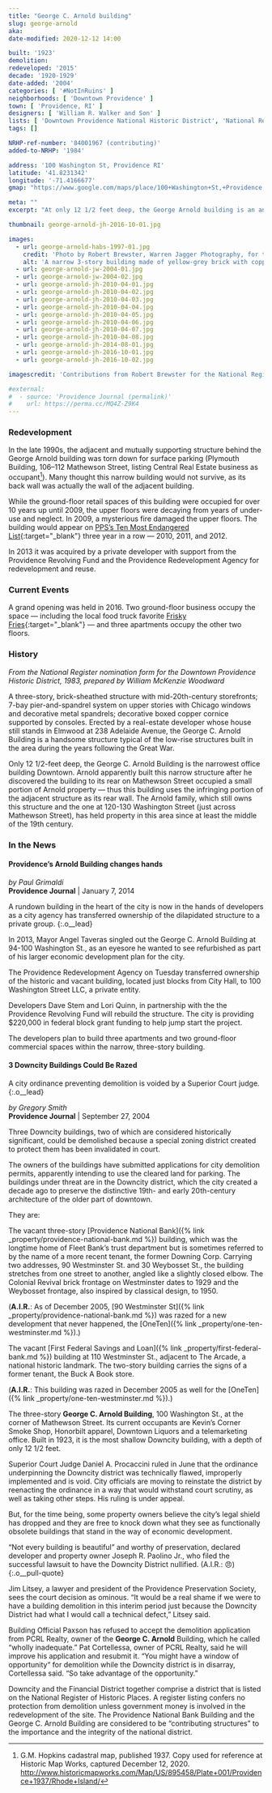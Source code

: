 ```yaml
---
title: "George C. Arnold building"
slug: george-arnold
aka: 
date-modified: 2020-12-12 14:00

built: '1923'
demolition: 
redeveloped: '2015'
decade: '1920-1929'
date-added: '2004'
categories: [ '#NotInRuins' ]
neighborhoods: [ 'Downtown Providence' ]
town: [ 'Providence, RI' ]
designers: [ 'William R. Walker and Son' ]
lists: [ 'Downtown Providence National Historic District', 'National Register of Historic Places' ]
tags: []

NRHP-ref-number: '84001967 (contributing)'
added-to-NRHP: '1984'

address: '100 Washington St, Providence RI'
latitude: '41.8231342'
longitude: '-71.4166677'
gmap: "https://www.google.com/maps/place/100+Washington+St,+Providence,+RI+02903/@41.8231342,-71.4166677,17z/data=!3m1!4b1!4m5!3m4!1s0x89e44513b0451c6d:0x52f156e2d5c68403!8m2!3d41.8231342!4d-71.414479"

meta: ""
excerpt: "At only 12 1/2 feet deep, the George Arnold building is an anomoly in the Downtown Historic District"

thumbnail: george-arnold-jh-2016-10-01.jpg

images:
  - url: george-arnold-habs-1997-01.jpg
    credit: 'Photo by Robert Brewster, Warren Jagger Photography, for the National Register as part of the Downtown Providence Historic District. Notice the building attached at the back which can barely be seen on the far right.'
    alt: 'A narrow 3-story building made of yellow-grey brick with copper accents. Seven bays wide with a central entrance bay, the facade occupies an entire city block but it only 12 and a half feet deep.'
  - url: george-arnold-jw-2004-01.jpg
  - url: george-arnold-jw-2004-02.jpg
  - url: george-arnold-jh-2010-04-01.jpg
  - url: george-arnold-jh-2010-04-02.jpg
  - url: george-arnold-jh-2010-04-03.jpg
  - url: george-arnold-jh-2010-04-04.jpg
  - url: george-arnold-jh-2010-04-05.jpg
  - url: george-arnold-jh-2010-04-06.jpg
  - url: george-arnold-jh-2010-04-07.jpg
  - url: george-arnold-jh-2010-04-08.jpg
  - url: george-arnold-jh-2014-08-01.jpg
  - url: george-arnold-jh-2016-10-01.jpg
  - url: george-arnold-jh-2016-10-02.jpg

imagescredit: 'Contributions from Robert Brewster for the National Register and Jonathan Winslow'

#external:
#  - source: 'Providence Journal (permalink)'
#    url: https://perma.cc/MQ4Z-Z9K4
---
```


### Redevelopment

In the late 1990s, the adjacent and mutually supporting structure behind the George Arnold building was torn down for surface parking (Plymouth Building, 106–112 Mathewson Street, listing Central Real Estate business as occupant[^1]). Many thought this narrow building would not survive, as its back wall was actually the wall of the adjacent building. 

[^1]: G.M. Hopkins cadastral map, published 1937. Copy used for reference at Historic Map Works, captured December 12, 2020. http://www.historicmapworks.com/Map/US/895458/Plate+001/Providence+1937/Rhode+Island/

While the ground-floor retail spaces of this building were occupied for over 10 years up until 2009, the upper floors were decaying from years of under-use and neglect. In 2009, a mysterious fire damaged the upper floors. The building would appear on [PPS’s Ten Most Endangered List](//guide.ppsri.org/property/george-c-arnold-building){:target="_blank"} three year in a row — 2010, 2011, and 2012. 

In 2013 it was acquired by a private developer with support from the Providence Revolving Fund and the Providence Redevelopment Agency for redevelopment and reuse. 


### Current Events

A grand opening was held in 2016. Two ground-floor business occupy the space — including the local food truck favorite [Frisky Fries](//www.friskiefries.com){:target="_blank"} — and three apartments occupy the other two floors.


### History

_From the National Register nomination form for the Downtown Providence Historic District, 1983, prepared by William McKenzie Woodward_

A three-story, brick-sheathed structure with mid-20th-century storefronts; 7-bay pier-and-spandrel system on upper stories with Chicago windows and decorative metal spandrels; decorative boxed copper cornice supported by consoles. Erected by a real-estate developer whose house still stands in Elmwood at 238 Adelaide Avenue, the George C. Arnold Building is a handsome structure typical of the low-rise structures built in the area during the years following the Great War. 

Only 12 1/2-feet deep, the George C. Arnold Building is the narrowest office building Downtown. Arnold apparently built this narrow structure after he discovered the building to its rear on Mathewson Street occupied a small portion of Arnold property — thus this building uses the infringing portion of the adjacent structure as its rear wall. The Arnold family, which still owns this structure and the one at 120-130 Washington Street (just across Mathewson Street), has held property in this area since at least the middle of the 19th century.


### In the News

#### Providence’s Arnold Building changes hands

_by Paul Grimaldi_  
**Providence Journal** | January 7, 2014   

A rundown building in the heart of the city is now in the hands of developers as a city agency has transferred ownership of the dilapidated structure to a private group.
{:.o__lead}

In 2013, Mayor Angel Taveras singled out the George C. Arnold Building at 94-100 Washington St., as an eyesore he wanted to see refurbished as part of his larger economic development plan for the city.

The Providence Redevelopment Agency on Tuesday transferred ownership of the historic and vacant building, located just blocks from City Hall, to 100 Washington Street LLC, a private entity.

Developers Dave Stem and Lori Quinn, in partnership with the the Providence Revolving Fund will rebuild the structure. The city is providing $220,000 in federal block grant funding to help jump start the project.

The developers plan to build three apartments and two ground-floor commercial spaces within the narrow, three-story building.


#### 3 Downcity Buildings Could Be Razed

A city ordinance preventing demolition is voided by a Superior Court judge.
{:.o__lead}

_by Gregory Smith_  
**Providence Journal** | September 27, 2004

Three Downcity buildings, two of which are considered historically significant, could be demolished because a special zoning district created to protect them has been invalidated in court.

The owners of the buildings have submitted applications for city demolition permits, apparently intending to use the cleared land for parking. The buildings under threat are in the Downcity district, which the city created a decade ago to preserve the distinctive 19th- and early 20th-century architecture of the older part of downtown.

They are:

The vacant three-story [Providence National Bank]({% link _property/providence-national-bank.md %}) building, which was the longtime home of Fleet Bank’s trust department but is sometimes referred to by the name of a more recent tenant, the former Downing Corp. Carrying two addresses, 90 Westminster St. and 30 Weybosset St., the building stretches from one street to another, angled like a slightly closed elbow. The Colonial Revival brick frontage on Westminster dates to 1929 and the Weybosset frontage, also inspired by classical design, to 1950. 

(**A.I.R.**: As of December 2005, [90 Westminster St]({% link _property/providence-national-bank.md %}) was razed for a new development that never happened, the [OneTen]({% link _property/one-ten-westminster.md %}).)

The vacant [First Federal Savings and Loan]({% link _property/first-federal-bank.md %}) building at 110 Westminster St., adjacent to The Arcade, a national historic landmark. The two-story building carries the signs of a former tenant, the Buck A Book store. 

(**A.I.R.**: This building was razed in December 2005 as well for the [OneTen]({% link _property/one-ten-westminster.md %}).)

The three-story **George C. Arnold Building**, 100 Washington St., at the corner of Mathewson Street. Its current occupants are Kevin’s Corner Smoke Shop, Honorbilt apparel, Downtown Liquors and a telemarketing office. Built in 1923, it is the most shallow Downcity building, with a depth of only 12 1/2 feet.

Superior Court Judge Daniel A. Procaccini ruled in June that the ordinance underpinning the Downcity district was technically flawed, improperly implemented and is void. City officials are moving to reinstate the district by reenacting the ordinance in a way that would withstand court scrutiny, as well as taking other steps. His ruling is under appeal.

But, for the time being, some property owners believe the city’s legal shield has dropped and they are free to knock down what they see as functionally obsolete buildings that stand in the way of economic development.

“Not every building is beautiful” and worthy of preservation, declared developer and property owner Joseph R. Paolino Jr., who filed the successful lawsuit to have the Downcity District nullified. (A.I.R.: 😠)
{:.o__pull-quote}

Jim Litsey, a lawyer and president of the Providence Preservation Society, sees the court decision as ominous. “It would be a real shame if we were to have a building demolition in this interim period just because the Downcity District had what I would call a technical defect,” Litsey said.

Building Official Paxson has refused to accept the demolition application from PCRL Realty, owner of the **George C. Arnold** Building, which he called “wholly inadequate.” Pat Cortellessa, owner of PCRL Realty, said he will improve his application and resubmit it. “You might have a window of opportunity“ for demolition while the Downcity district is in disarray, Cortellessa said. “So take advantage of the opportunity.”

Downcity and the Financial District together comprise a district that is listed on the National Register of Historic Places. A register listing confers no protection from demolition unless government money is involved in the redevelopment of the site. The Providence National Bank Building and the George C. Arnold Building are considered to be “contributing structures” to the importance and the integrity of the national district.
